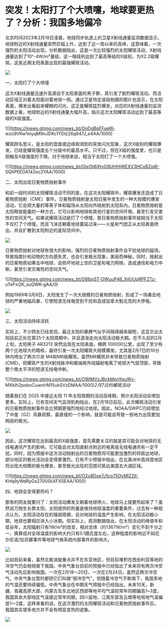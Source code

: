 # 突发！太阳打了个大喷嚏，地球要更热了？分析：我国多地偏冷

北京时间2023年2月18日凌晨，地球同步轨道上的卫星X射线通量监测数据显示，地球附近的X射线通量突然巨幅上升，达到了近一周以来的高峰，这意味着，一次强烈的太阳活动出现。分析数据指出，这是一次比较强烈的太阳耀斑活动，X射线通量达到了10^-4W/m²量级，这一哦级别达到了最高等级的X级别，为X2.2级耀斑，这是近期太阳表面出现的最强耀斑活动。

![](https://inews.gtimg.com/news_bt/ObMm2_ebhUs1ugeUdQZ8QjUngd2gNq4pcskgC4a0GmVm4AA/1000)

一、太阳打了个大喷嚏

这次X射线通量迅速升高源自于太阳表面的黑子群，其引发了剧烈耀斑活动，而活动区域正对着太阳面对着地球一侧。通过卫星特定波段拍摄的图片也显示，在太阳表面，爆发出看起来耀眼的闪光，这正是耀斑猛烈爆发，对应的X射线通量的监测数据上看，地球附近的X射线通量大幅升高，指示这次太阳耀斑活动达到了最高等级的X级强度。

![](https://inews.gtimg.com/news_bt/OnDgBqFFueW-
wzo9VKw1myqM9nJDKc1YDIz26q647J_e4AA/1000)

耀斑顾名思义，是太阳的盘面或边缘观测到的突发闪光现象，这次X级别的耀斑爆发，已经是耀斑强度五个分级中的最高水平。只不过，但在X级的强度里，也只是刚触及X级强度的下限。对于地球来说，相当于太阳打了一个大喷嚏。

![](https://inews.gtimg.com/news_bt/OIxOIj6XtyO9UHHjWEXV3HCxBZiqR-
SQhPEEOA142oc2YAA/1000)

二、太阳出现日冕物质抛射事件

和前一段时间的太阳耀斑活动不同的是，在这次太阳耀斑中，耀斑爆发还造成了日冕物质抛射（CME）事件。日冕物质抛射是太阳日冕中发生的一种大规模的爆发活动，它会把大量的等离子体和磁场从太阳向外抛射到太阳系内。日冕物质抛射是太阳释放能量的一种方式，它可以影响地球和其他行星的空间环境，甚至引发灾害性的空间天气。如果说耀斑活动是打了个喷嚏，那日冕物质抛射事件就相当于太阳不仅打了个喷嚏，而且飞沫还朝着地球蔓延过来——火星和气团正从太阳表面喷出，并且扩散到太阳附近的星际空间中。

![](https://inews.gtimg.com/news_bt/OUfPN59nO_vwpAWi4dvvrtlHg5d5yxn_PTvU96ETWMhygAA/1000)

日冕物质抛射对地球有很大的影响，强烈的日冕物质抛射事件会干扰地球的磁场，导致指南针和动物的方向感失灵，也会引发极光现象，美丽而神秘。同时，抛射出的日冕物质如果击中地球，会损坏地球上空的卫星和电力网络，造成通信和电力中断，甚至引发灾难性的空间天气。

![](https://inews.gtimg.com/news_bt/G8lbvST-OWuuP46_XiIUUqRPFZTz-
uTeFxi2K_suQWK-gAA/0)

例如1989年3月9日，太阳发生了一次大规模的日冕物质抛射，形成了一场袭击地球的严重地磁风暴，它使短波无线电受到干扰和造成加拿大魁北克的大停电。

![](https://inews.gtimg.com/news_bt/OHunCJEqaNZFdgXOlZ8vC8kybHQHQncqBVTYqwQoR_UH8AA/1000)

三、太阳活动持续活跃

实际上，不少网友已经发现，最近太阳的暴脾气似乎间隔得越来越短，这显示出太阳目前正处在第25个太阳周期中，并且逐渐走向太阳活动极大期。在不久前的2月上旬，太阳黑子
AR3213 突然出现在太阳表面，横跨
100000公里，出现了至少有两个比地球大的暗核，最终引发一次太阳耀斑大规模爆发，尤其是2月7日的10分钟内喷出了两次爪状
M4和M6级耀斑。虽然M6耀斑并未导致日冕物质抛射
(CME)，但耀斑产生的X射线脉冲和极端紫外线辐射电离了地球大气层顶部，导致整个南太平洋的短波无线电中断。

![](https://inews.gtimg.com/news_bt/OWlMVzJBckMpnYquWy-
MXkIh2poboCuwnlrM15ukSVzDMAA/1000)_2月7日的耀斑活动_

随着我们在 2025 年接近太阳 11
年太阳周期的活动高峰期，预计太阳活动会增加更多。实际上，已有空间天气监测机构指出，在2月18日前后，此次耀斑活动引发的日冕物质抛射事件会比预期更强烈地经过地球。因此，NOAA/SWPC已经增加了中度（G2）风暴观察，最直接的一个影响，就是可能会导致一些地方出现更加绚丽的极光。

![](https://inews.gtimg.com/news_bt/OqvXdCit8TMx5-mXiMyUBlHisozWXeGyk6uQiCbHvx2KAAA/1000)

因此，这次耀斑在达到最高的X级强度，首先需要关注的就是其可能会对地球的无线电通讯产生的影响，它可能会对太阳直射点附近的电离层无线电通讯有一定干扰。同时，因为预报中这次活动抛射出的日冕物质将可能更加激烈的将抵达地球，部分地区的极光活动会变得更激烈。已有不少预报中指出，在北美洲中高纬度地区将出现大规模的极光爆发，甚至极光出现的范围可抵达美国五大湖区域。

![](https://inews.gtimg.com/news_bt/O2o8Doe7J1co75OvMIZ2Il-
KHq9yWdRyGs2700SkXFX5EAA/1000)

四、地球会变得更热吗？

那有的网友就要问了：太阳活动爆发又朝着地球喷火，地球马上就要热起来了？虽然说万物生长靠太阳，太阳提供的热量是维持地球温度的重要条件，过去有一种观点认为，太阳活动存在的强弱周期，会对地球的温度产生影响，在太阳活动极小期，地球也要相应进入小冰期。但实际上，观测数据指出，在太阳活动的峰值年和低谷年，太阳辐射只有1W/m²的改变，相对总体（约1367W/m²）变化不到千分之一，换算成对全球温度的影响大约只有0.1摄氏度左右，这种程度的影响远不如厄尔尼诺/拉尼娜事件等地球气候系统内部事件的影响大。

![](https://inews.gtimg.com/news_bt/Ogo93XmKeeIaUQWf9NJ57LKc5EEulubWookNoevlQN_3oAA/1000)

比如目前来看，虽然北极涡旋重点并不在东亚地区，但目前堆积在西伯利亚等地的冷空气仍会频频南下我国。中央气象台目前的预报中已经指出了未来将有两次冷空气活动先后影响我国，一次在2月18～20日，一次在2月24日。虽然这两次冷空气，中央气象台暂时都把它们叫做“弱冷空气”，但随着冷空气不断南下，我国多地的气温还要持续偏低。中央气象台在中期天气预报中已经指出，未来10天，新疆、青藏高原大部、内蒙古及东北地区西部等地平均气温较常年同期偏高1~3度，我国其余大部地区气温接近常年同期，四川盆地、江南东部及云南等地局地气温偏低1～2度，这样来看的话，在这次激烈的太阳耀斑活动和日冕物质抛射事件后，我国其实很多地方并不会有明显变热的迹象。

![](https://inews.gtimg.com/news_bt/Os0udhukrBZ_AphEKric8uUGYRxTlaC_UGvFRfjOS6Sz8AA/1000)

